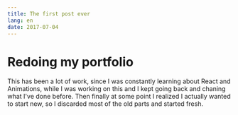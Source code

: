 ```yaml
---
title: The first post ever
lang: en
date: 2017-07-04
---
```


# Redoing my portfolio

This has been a lot of work, since I was constantly learning about React and Animations, while
I was working on this and I kept going back and chaning what I've done before. Then finally at
some point I realized I actually wanted to start new, so I discarded most of the old parts and
started fresh.